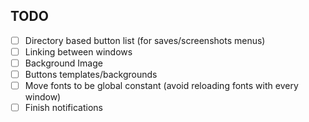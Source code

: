 ## TODO
* [ ] Directory based button list (for saves/screenshots menus)
* [ ] Linking between windows
* [ ] Background Image
* [ ] Buttons templates/backgrounds
* [ ] Move fonts to be global constant (avoid reloading fonts with every window)
* [ ] Finish notifications
